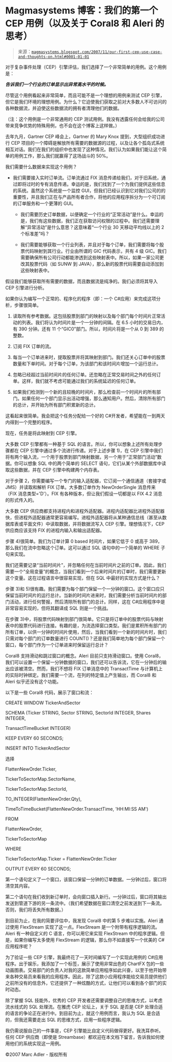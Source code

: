 <!--yml

类别：未分类

日期：2024-05-18 05:06:33

-->

# Magmasystems 博客：我们的第一个 CEP 用例（以及关于 Coral8 和 Aleri 的思考）

> 来源：[`magmasystems.blogspot.com/2007/11/our-first-cep-use-case-and-thoughts-on.html#0001-01-01`](http://magmasystems.blogspot.com/2007/11/our-first-cep-use-case-and-thoughts-on.html#0001-01-01)

对于复杂事件处理（CEP）引擎评估，我们选择了一个非常简单的用例。这个用例是：

***告诉我们一个行业的订单显示出异常高水平的时候。***

尽管这个用例看起来非常简单，而且可能不是一个理想的用例来测试 CEP 引擎，但它是我们环境的理想用例。为什么？它迫使我们获取之前对大多数人不可访问的各种数据流，并迫使这些数据流的拥有者清理他们的数据。

（注：这个用例是一个非常通用的 CEP 测试用例。我没有透露任何会给我的公司带来竞争优势的特殊用例，也不会在这个博客上这样做。）

去年九月，Gartner CEP 峰会上，Gartner 的 Mary Knox 提到，大型组织成功进行 CEP 项目的一个障碍是解放所有需要的数据源的过程，以及让各个孤岛式系统相互对话。我们在我们的组织中也发现了这种情况。我们认为如果我们能让这个简单的用例工作，那么我们就赢得了这场战斗的 50%。

我们需要什么数据来实现这个用例？

+   我们需要接入实时订单流。订单流通过 FIX 消息传递给我们，对于旧系统，通过即将过时的专有消息传递。幸运的是，我们找到了一个为我们提供这些信息的系统。虽然这个系统是一个监控 GUI，但我们已经认识到它对我们公司的的重要性，并且我们正在与产品所有者合作，将他的应用程序拆分为一个可订阅的订单服务和一个更薄的 GUI。

    +   我们需要历史订单数据，以便确定一个行业的“正常活动”是什么。幸运的是，我们有这些数据，我们正在获取访问权限的过程中。我们还需要理解“异常活动”是什么意思？这意味着“一个行业 30 天移动平均线以上的 2 个标准差”吗？

    +   我们需要能够获取一个行业列表，并且对于每个订单，我们需要将每个股票代码映射到其行业。行业由所谓的 GIC 代码表示，共有 4 级 GIC。我们需要确保所有公司行动都能渗透到这些映射表中。所以，如果一家公司更改其股票代码（如 SUNW 到 JAVA），那么新的股票代码需要自动添加到这些映射表中。

假设我们能够获取所有需要的数据，而且数据流是纯净的。我们必须将其导入 CEP 引擎进行分析。

如果你认为编写一个正常的、程序化的程序（即：一个 C#应用）来完成这项分析，步骤很简单。

1) 读取所有参考数据。这包括股票到部门的映射以及每个部门每个时间片正常活动的列表。我们将认为时间片是一个一分钟的间隔。在 6.5 小时的交易日内，有 390 分钟。还有 11 个“GIC0”部门。所以，时间片将是一个从 0 到 389 的整数。

2) 订阅 FIX 订单的流。

3) 每当一个订单进来时，提取股票并将其映射到部门。我们还关心订单中的股票数量和下单时间。对于每个订单，为该部门和该时间片增加一个运行总计。

4) 忽略已经超过当前时间片的任何订单。还忽略在正常交易时间之外的任何订单。这样，我们就不考虑可能通过我们的系统延迟的任何订单。

5) 如果我们检测到一个新的且较晚的时间片，那么检查前一个时间片的所有部门。如果任何一个部门显示出活动增强，那么通知用户。然后，清除所有部门的总计，并开始为所有部门积累新的总计。

这看起来很简单。我会把这个任务分配给一个好的 C#开发者，希望能在一到两天内得到一个完整的程序。

现在，任务是将此映射到 CEP 引擎。

大多数 CEP 引擎都有一种基于 SQL 的语言。所以，你可以想象上述所有处理步骤都在 CEP 引擎中通过多个流进行传递。对于上述步骤 1)，在 CEP 引擎中我们将有两个输入流，一个用于股票到部门映射数据，另一个用于“正常部门活动”数据。你可以想象 SQL 中的两个简单的 SELECT 语句，它们从某个外部数据库中读取这些数据，并在 CEP 引擎中构建两个内存表。

对于步骤 2，你需要编写一个专门的输入适配器，它订阅一个通信通道（套接字或 JMS）并读取和解析 FIX 订单。大多数订单作为 NewOrderSingle 消息传来（FIX 消息类型='D'）。FIX 有各种版本，但让我们假设一切都是以 FIX 4.2 消息的形式传入的。

大多数 CEP 供应商都支持进程内和进程外适配器。进程内适配器比进程外适配器快，但进程外适配器通常更容易编写。进程外适配器将从某种通信总线（甚至从数据库表或平面文件）中读取数据，并将数据流写入 CEP 引擎。理想情况下，CEP 供应商应该支持 FIX 的进程内输入和输出适配器。

步骤 4)很简单。我们为订单计算 0 based 时间片，如果它低于 0 或高于 389，那么我们在流中忽略这个订单。这可以通过 SQL 语句中的一个简单的 WHERE 子句来实现。

我们还需要记录“当前时间片”，并忽略任何在当前时间片之前的订单。因此，我们需要一个“全局变量”的概念，当我们看到一个后来时间片的订单时，我们需要更新这个变量。这在过程语言中很容易实现，但在 SQL 中最好的实现方式是什么？

步骤 3)和 5)很有趣。我们需要为每个部门保留一个一分钟的窗口。这个窗口应只保留当前时间片的运行总计。当新的时间片进来时，我们需要分析当前时间片的部门活动，进行任何警报，然后清除所有部门的总计。同样，这在 C#应用程序中是非常容易实现的，但将其翻译成 SQL 则是一个挑战。

在步骤 3)中，将股票代码映射到部门很简单。它只是将订单中的股票代码与映射表中的股票代码进行连接。有趣的是，为流选择窗口类型。我们是累积所有部门的所有订单，以供一分钟的时间片使用，然后，当我们看到一个新的时间片时，我们只需对每个部门的订单数量进行 COUNT()？还是我们简单地为每个部门保留一个窗口，每个部门作为一个订单进来时保留运行总计？

Coral8 支持滑动和跳过窗口的概念。Aleri 目前只支持滑动窗口。使用 Coral8，我们可以设置一个保留一分钟数据的窗口，我们还可以告诉流，它在一分钟后的输出应该被清空。然而，我们不想将 FIX 订单消息中的 TransactTime 与计算机上的实际时钟绑定。我们需要一个流，在列的特定值上产生输出，而 Coral8 和 Aleri 似乎还没有这个功能。

以下是一些 Coral8 代码，展示了窗口和流：

CREATE WINDOW TickerAndSector

SCHEMA (Ticker STRING, Sector STRING, SectorId INTEGER, Shares INTEGER,

TransactTimeBucket INTEGER)

KEEP EVERY 60 SECONDS;

INSERT INTO TickerAndSector

选择

FlattenNewOrder.Ticker,

TickerToSectorMap.SectorName,

TickerToSectorMap.SectorId,

TO_INTEGER(FlattenNewOrder.Qty),

TimeToTimeBucket(FlattenNewOrder.TransactTime, 'HH:MI:SS AM')

FROM

FlattenNewOrder,

TickerToSectorMap

WHERE

TickerToSectorMap.Ticker = FlattenNewOrder.Ticker

OUTPUT EVERY 60 SECONDS;

第一个语句定义了一个窗口，该窗口保留一分钟的订单数据。一分钟过后，窗口将清空其内容。

第二个语句在我们收到新订单时，会向窗口插入新行。一分钟过后，窗口将其输出发送到管道下游的另一条流中。（我们希望数据在窗口清空之前发送到下一条流。否则，我们将丢失所有数据。）

到目前为止，在我的简要评估中，我发现 Coral8 中的第 5 步难以实施。Aleri 通过使用 FlexStream 实现了这一点。FlexStream 是一个附带有程序逻辑的流。Aleri 有一种自定义的 C 语言，你可以用它来实现 FlexStream 中的程序逻辑。但是，如果你编写太多使用 FlexStream 的逻辑，那么你不如直接写一个优美的 C#应用程序呢？

为了验证一些 CEP 引擎，我最终花了一天时间编写了一个实现此用例的 C#应用程序。出于娱乐，我添加了一个标签，展示了使用非常出色的 ChartFX 包的一些动画图表。交易部门的负责人对我的这款简单应用程序如此兴奋，以至于他开始带来各种交易员来看我的应用程序。因此，除了这款小应用程序能给交易员提供他们之前所没有的信息外，它还提供了一种炫酷的方式，让他们可以看到各个部门的实时动态。

除了掌握 SQL 技能外，优秀的 CEP 开发者还需要调整自己的思维方式，以考虑流水线式的 SQL 处理流。在雅虎 CEP 论坛上，关于 SQL 是否是 CEP 处理合适的语言的争论正在进行中。到目前为止，就这个用例而言，我认为 SQL 是合适的，但我还需要走出 SQL 的思维方式，应用一些程序逻辑。

我仍需说服自己的一件事是，CEP 引擎能比自定义代码做得更好。我洗耳恭听。任何 CEP 供应商（即使是 Streambase）都欢迎在本文档下留言，告诉我如何使用他们的系统实现这一用例。

©2007 Marc Adler - 版权所有
